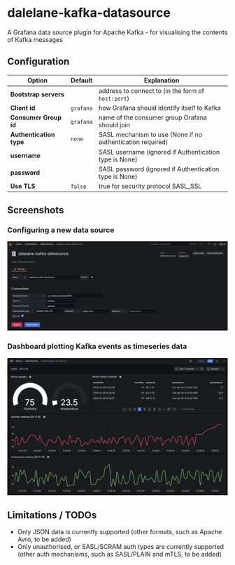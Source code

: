 # dalelane-kafka-datasource

A Grafana data source plugin for Apache Kafka - for visualising the contents of Kafka messages

## Configuration

| **Option**              | **Default** | **Explanation**                                            |
| ----------------------- | ----------- | ---------------------------------------------------------- |
| **Bootstrap servers**   |             | address to connect to (in the form of `host:port`)         |
| **Client id**           | `grafana`   | how Grafana should identify itself to Kafka                |
| **Consumer Group id**   | `grafana`   | name of the consumer group Grafana should join             |
| **Authentication type** | `none`      | SASL mechanism to use (None if no authentication required) |
| **username**            |             | SASL username (ignored if Authentication type is None)     |
| **password**            |             | SASL password (ignored if Authentication type is None)     |
| **Use TLS**             | `false`     | true for security protocol SASL_SSL                        |

## Screenshots

### Configuring a new data source

![screenshot](https://github.com/dalelane/grafana-kafka-datasource/raw/master/src/img/config.png)

### Dashboard plotting Kafka events as timeseries data

![screenshot](https://github.com/dalelane/grafana-kafka-datasource/raw/master/src/img/dashboard-1.png)

## Limitations / TODOs

- Only JSON data is currently supported (other formats, such as Apache Avro, to be added)
- Only unauthorised, or SASL/SCRAM auth types are currently supported (other auth mechanisms, such as SASL/PLAIN and mTLS, to be added)
